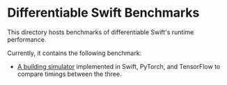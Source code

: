 # Differentiable Swift Benchmarks

This directory hosts benchmarks of differentiable Swift's runtime performance.

Currently, it contains the following benchmark:

- [A building simulator](BuildingSimulation/) implemented in Swift, PyTorch, and TensorFlow to compare timings between the three.